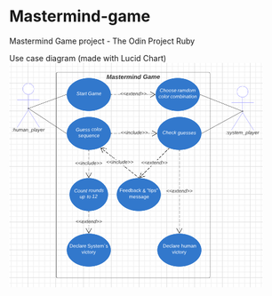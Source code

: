 # Mastermind-game
Mastermind Game project - The Odin Project Ruby


Use case diagram (made with Lucid Chart)
![](./Diagrama%20de%20casos%20de%20uso%20Jogo%20Mastermind%20Human%20vs%20System.png)
